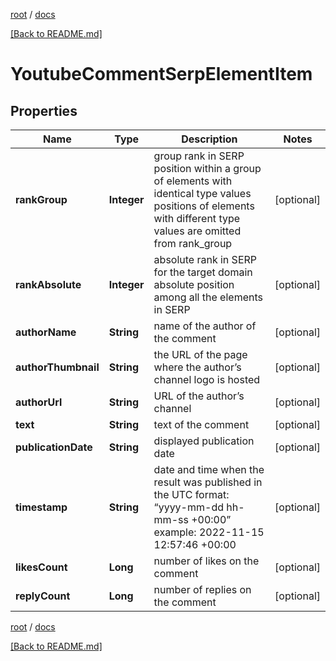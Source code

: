 [root](./../ "root") / [docs](./ "docs")

[[Back to README.md]](./../README.md "[Back to README.md]")

# YoutubeCommentSerpElementItem

## Properties

| Name | Type | Description | Notes |
|------------ | ------------- | ------------- | -------------|
|**rankGroup** | **Integer** | group rank in SERP position within a group of elements with identical type values positions of elements with different type values are omitted from rank_group |  [optional] |
|**rankAbsolute** | **Integer** | absolute rank in SERP for the target domain absolute position among all the elements in SERP |  [optional] |
|**authorName** | **String** | name of the author of the comment |  [optional] |
|**authorThumbnail** | **String** | the URL of the page where the author’s channel logo is hosted |  [optional] |
|**authorUrl** | **String** | URL of the author’s channel |  [optional] |
|**text** | **String** | text of the comment |  [optional] |
|**publicationDate** | **String** | displayed publication date |  [optional] |
|**timestamp** | **String** | date and time when the result was published in the UTC format: “yyyy-mm-dd hh-mm-ss +00:00” example: 2022-11-15 12:57:46 +00:00 |  [optional] |
|**likesCount** | **Long** | number of likes on the comment |  [optional] |
|**replyCount** | **Long** | number of replies on the comment |  [optional] |

[root](./../ "root") / [docs](./ "docs")

[[Back to README.md]](./../README.md "[Back to README.md]")